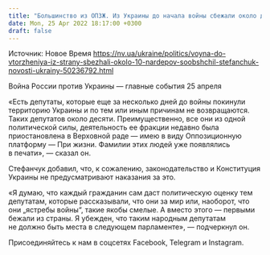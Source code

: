 ```yaml
---
title: "Большинство из ОПЗЖ. Из Украины до начала войны сбежали около десяти нардепов — Стефанчук"
date: Mon, 25 Apr 2022 18:17:00 +0300
draft: false
---
```

Источник: Новое Время https://nv.ua/ukraine/politics/voyna-do-vtorzheniya-iz-strany-sbezhali-okolo-10-nardepov-soobshchil-stefanchuk-novosti-ukrainy-50236792.html


Война России против Украины — главные события 25 апреля

«Есть депутаты, которые еще за несколько дней до войны покинули территорию Украины и по тем или иным причинам не возвращаются. Таких депутатов около десяти. Преимущественно, все они из одной политической силы, деятельность ее фракции недавно была приостановлена в Верховной раде — имею в виду Оппозиционную платформу — При жизни. Фамилии этих людей уже появлялись в печати», — сказал он.

Стефанчук добавил, что, к сожалению, законодательство и Конституция Украины не предусматривают наказания за это.

«Я думаю, что каждый гражданин сам даст политическую оценку тем депутатам, которые рассказывали, что они за мир или, наоборот, что они „ястребы войны“, такие якобы смелые. А вместо этого — первыми бежали из страны. Я убежден, что таким народным депутатам не должно быть места в следующем парламенте», — подчеркнул он.

Присоединяйтесь к нам в соцсетях Facebook, Telegram и Instagram.
